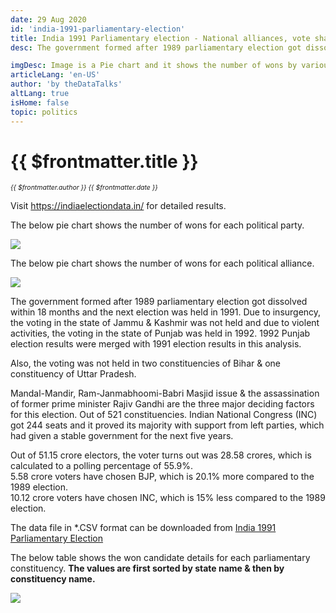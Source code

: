 ```yaml
---
date: 29 Aug 2020
id: 'india-1991-parliamentary-election'
title: India 1991 Parliamentary election - National alliances, vote share, seats won and key events.
desc: The government formed after 1989 parliamentary election got dissolved within 18 months and the next election was held in 1991. Due to insurgency, the voting in the state of Jammu & Kashmir was not held and due to

imgDesc: Image is a Pie chart and it shows the number of wons by various alliances in the state.
articleLang: 'en-US'
author: 'by theDataTalks'
altLang: true
isHome: false
topic: politics
---
```


<altLang />

# {{ $frontmatter.title }}
<i style="font-size: 0.75em;"> {{ $frontmatter.author }} {{ $frontmatter.date }} </i>

Visit <https://indiaelectiondata.in/> for detailed results.

The below pie chart shows the number of wons for each political party.  

![](/img/politics/india-1991-parliamentary-election/india-1991-election-1.png)

The below pie chart shows the number of wons for each political alliance.  

![](/img/politics/india-1991-parliamentary-election/india-1991-election-2.png)

The government formed after 1989 parliamentary election got dissolved within 18 months and the next election was held in 1991. Due to insurgency, the voting in the state of Jammu & Kashmir was not held and due to violent activities, the voting in the state of Punjab was held in 1992. 1992 Punjab election results were merged with 1991 election results in this analysis.  

Also, the voting was not held in two constituencies of Bihar & one constituency of Uttar Pradesh.  

Mandal-Mandir, Ram-Janmabhoomi-Babri Masjid issue & the assassination of former prime minister Rajiv Gandhi are the three major deciding factors for this election. Out of 521 constituencies. Indian National Congress (INC) got 244 seats and it proved its majority with support from left parties, which had given a stable government for the next five years.  

Out of 51.15 crore electors, the voter turns out was 28.58 crores, which is calculated to a polling percentage of 55.9%.  
5.58 crore voters have chosen BJP, which is 20.1% more compared to the 1989 election.  
10.12 crore voters have chosen INC, which is 15% less compared to the 1989 election.  


The data file in \*.CSV format can be downloaded from [India 1991 Parliamentary Election](https://thedatatalks.in/datas/politics/india-2001-parliamentary-election.csv)

The below table shows the won candidate details for each parliamentary constituency.
**The values are first sorted by state name & then by constituency name.**

![](/img/politics/india-1991-parliamentary-election/india-1991-election-3.png)


<style>

</style>